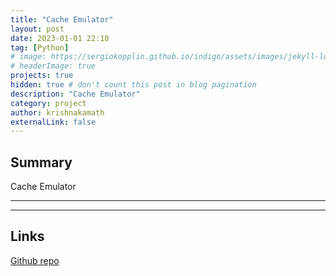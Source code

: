 ```yaml
---
title: "Cache Emulator"
layout: post
date: 2023-01-01 22:10
tag: [Python]
# image: https://sergiokopplin.github.io/indigo/assets/images/jekyll-logo-light-solid.png
# headerImage: true
projects: true
hidden: true # don't count this post in blog pagination
description: "Cache Emulator"
category: project
author: krishnakamath
externalLink: false
---
```


## Summary

Cache Emulator

---


---

## Links

[Github repo](https://github.com/krishnak98/Travelling-Salesman-Problem)